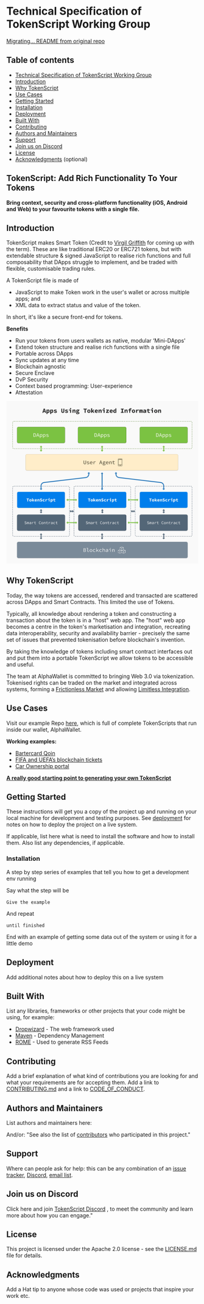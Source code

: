 # Technical Specification of TokenScript Working Group

[Migrating... README from original repo](https://github.com/TokenScript/TokenScript)

Table of contents
-----------------

* [Technical Specification of TokenScript Working Group](#technical-specification-of-tokenscript-working-group)
* [Introduction](#introduction)
* [Why TokenScript](#why-tokenscript)
* [Use Cases](#use-cases)
* [Getting Started](#installation)
* [Installation](#installion)
* [Deployment](#deployment)
* [Built With](#built-with)
* [Contributing](#contributing)
* [Authors and Maintainers](#authors-and-maintainers)
* [Support](#support)
* [Join us on Discord](#join-us-on-discord)
* [License](#license)
* [Acknowledgments](#acknowledgements) (optional)

## TokenScript: Add Rich Functionality To Your Tokens

**Bring context, security and cross-platform functionality (iOS, Android and Web) to your favourite tokens with a single file.**

## Introduction

TokenScript makes Smart Token (Credit to [Virgil Griffith](https://twitter.com/virgilgr) for coming up with the term). These are like traditional ERC20 or ERC721 tokens, but with extendable structure & signed JavaScript to realise rich functions and full composability that DApps struggle to implement, and be traded with flexible, customisable trading rules.

A TokenScript file is made of
- JavaScript to make Token work in the user's wallet or across multiple apps; and
- XML data to extract status and value of the token.

In short, it's like a secure front-end for tokens.

**Benefits**
-   Run your tokens from users wallets as native, modular ‘Mini-DApps'
-   Extend token structure and realise rich functions with a single file
-   Portable across DApps
-   Sync updates at any time
-   Blockchain agnostic
-   Secure Enclave
-   DvP Security
-   Context based programming: User-experience
-   Attestation

![tokenscript stack alphawallet dapps](/doc/img/readme/tokenscript-stack.jpg)

## Why TokenScript

Today, the way tokens are accessed, rendered and transacted are scattered across DApps and Smart Contracts. This limited the use of Tokens.

Typically, all knowledge about rendering a token and constructing a transaction about the token is in a "host" web app. The "host" web app becomes a centre in the token's marketisation and integration, recreating data interoperability, security and availability barrier - precisely the same set of issues that prevented tokenisation before blockchain's invention.

By taking the knowledge of tokens including smart contract interfaces out and put them into a portable TokenScript we allow tokens to be accessible and useful.

The team at AlphaWallet is committed to bringing Web 3.0 via tokenization. Tokenised rights can be traded on the market and integrated across systems, forming a [Frictionless Market](https://github.com/AlphaWallet/TokenScript/blob/master/doc/design_paper.md#creating-a-frictionless-market) and allowing [Limitless Integration](https://github.com/AlphaWallet/TokenScript/blob/master/doc/design_paper.md#blockchain-integrates-the-web).

## Use Cases

Visit our example Repo [here](https://github.com/AlphaWallet/TokenScript-Examples), which is full of complete TokenScripts that run inside our wallet, AlphaWallet.

**Working examples:**

- [Bartercard Qoin](https://play.google.com/store/apps/details?id=com.qoin.wallet&hl=en)
- [FIFA and UEFA’s blockchain tickets](https://apps.apple.com/au/app/shankai/id1492559481)
- [Car Ownership portal](https://github.com/AlphaWallet/TokenScript-Examples/tree/master/examples/Karma)

[**A really good starting point to generating your own TokenScript**](https://github.com/AlphaWallet/TokenScript-Examples/tree/master/tutorial#future-obtaining-sample-files-schema-202003)

## Getting Started

These instructions will get you a copy of the project up and running on your local machine for development and testing purposes. See [deployment](#deployment) for notes on how to deploy the project on a live system.

If applicable, list here what is need to install the software and how to install them. Also list any dependencies, if applicable.

### Installation

A step by step series of examples that tell you how to get a development env running

Say what the step will be

```
Give the example
```

And repeat

```
until finished
```

End with an example of getting some data out of the system or using it for a little demo

## Deployment

Add additional notes about how to deploy this on a live system

## Built With

List any libraries, frameworks or other projects that your code might be using,
for example:

* [Dropwizard](http://www.dropwizard.io/1.0.2/docs/) - The web framework used
* [Maven](https://maven.apache.org/) - Dependency Management
* [ROME](https://rometools.github.io/rome/) - Used to generate RSS Feeds

## Contributing

Add a brief explanation of what kind of contributions you are looking for and what your requirements are for accepting them. Add a link to [CONTRIBUTING.md](./CONTRIBUTING.md) and a link to [CODE_OF_CONDUCT](https://www.oasis-open.org/policies-guidelines/oasis-participants-code-of-conduct/).


## Authors and Maintainers
  
List authors and maintainers here:

And/or:
"See also the list of [contributors](https://github.com/your/project/contributors) who participated in this project."

## Support

Where can people ask for help: this can be any combination of an [issue tracker](https://github.com/eea-oasis/tokenscript/issues), [Discord](https://discord.gg/bTw8Maz6ma), [email list](https://lists.oasis-open-projects.org/g/eea-cp-tokenscript).

## Join us on Discord

Click here and join [TokenScript Discord](https://discord.gg/bTw8Maz6ma) , to meet the community and learn more about how you can engage."

## License

This project is licensed under the Apache 2.0 license - see the [LICENSE.md](LICENSE.md) file for details.

## Acknowledgments

Add a Hat tip to anyone whose code was used or projects that inspire your work etc.


